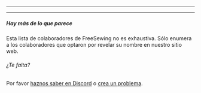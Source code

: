 ***

***

<Note>

##### Hay más de lo que parece

Esta lista de colaboradores de FreeSewing no es exhaustiva.
Sólo enumera a los colaboradores que optaron por revelar su nombre en nuestro sitio web.

###### ¿Te falta?

Por favor [haznos saber en Discord]("https://discord.freesewing.org/") o
[crea un problema]("https://github.com/freesewing/freesewing/issues/new").

</Note>
